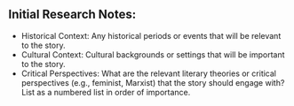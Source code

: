 ## Initial Research Notes:
- Historical Context: Any historical periods or events that will be relevant to the story.
- Cultural Context: Cultural backgrounds or settings that will be important to the story.
- Critical Perspectives: What are the relevant literary theories or critical perspectives (e.g., feminist, Marxist) that the story should engage with? List as a numbered list in order of importance.